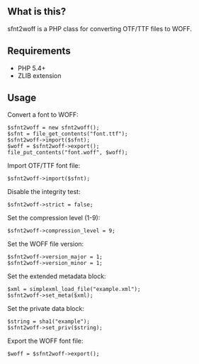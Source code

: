 ## What is this?

sfnt2woff is a PHP class for converting OTF/TTF files to WOFF.

## Requirements

* PHP 5.4+
* ZLIB extension

## Usage

Convert a font to WOFF:

    $sfnt2woff = new sfnt2woff();
    $sfnt = file_get_contents("font.ttf");
    $sfnt2woff->import($sfnt);
    $woff = $sfnt2woff->export();
    file_put_contents("font.woff", $woff);

Import OTF/TTF font file:

    $sfnt2woff->import($sfnt);

Disable the integrity test:

    $sfnt2woff->strict = false;

Set the compression level (1-9):

    $sfnt2woff->compression_level = 9;

Set the WOFF file version:

    $sfnt2woff->version_major = 1;
    $sfnt2woff->version_minor = 1;

Set the extended metadata block:

    $xml = simplexml_load_file("example.xml");
    $sfnt2woff->set_meta($xml);

Set the private data block:

    $string = sha1("example");
    $sfnt2woff->set_priv($string);

Export the WOFF font file:

    $woff = $sfnt2woff->export();
